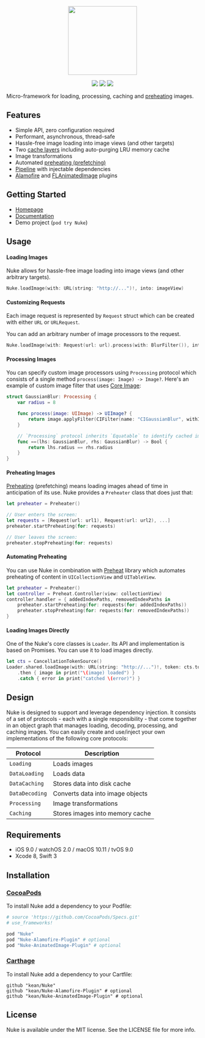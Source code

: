 <p align="center"><img src="https://cloud.githubusercontent.com/assets/1567433/13918338/f8670eea-ef7f-11e5-814d-f15bdfd6b2c0.png" height="180"/>

<p align="center">
<a href="https://cocoapods.org"><img src="https://img.shields.io/cocoapods/v/Nuke.svg"></a>
<a href="https://github.com/Carthage/Carthage"><img src="https://img.shields.io/badge/Carthage-compatible-4BC51D.svg?style=flat"></a>
<a href="http://cocoadocs.org/docsets/Nuke"><img src="https://img.shields.io/cocoapods/p/Nuke.svg?style=flat)"></a>
</p>

Micro-framework for loading, processing, caching and [preheating](https://kean.github.io/blog/image-preheating) images.

## <a name="h_features"></a>Features

- Simple API, zero configuration required
- Performant, asynchronous, thread-safe
- Hassle-free image loading into image views (and other targets)
- Two [cache layers](https://kean.github.io/blog/image-caching) including auto-purging LRU memory cache
- Image transformations
- Automated [preheating (prefetching)](https://kean.github.io/blog/image-preheating)
- [Pipeline](#h_design) with injectable dependencies
- [Alamofire](https://github.com/kean/Nuke-Alamofire-Plugin) and [FLAnimatedImage](https://github.com/kean/Nuke-AnimatedImage-Plugin) plugins

## <a name="h_getting_started"></a>Getting Started

- [Homepage](http://kean.github.io/Nuke)
- [Documentation](http://kean.github.io/Nuke/docs/)
- Demo project (`pod try Nuke`)

## <a name="h_usage"></a>Usage

#### Loading Images

Nuke allows for hassle-free image loading into image views (and other arbitrary targets). 

```swift
Nuke.loadImage(with: URL(string: "http://...")!, into: imageView)
```

#### Customizing Requests

Each image request is represented by `Request` struct which can be created with either `URL` or `URLRequest`.

You can add an arbitrary number of image processors to the request.

```swift
Nuke.loadImage(with: Request(url: url).process(with: BlurFilter()), into: imageView)
```


#### Processing Images

You can specify custom image processors using `Processing` protocol which consists of a single method `process(image: Image) -> Image?`. Here's an example of custom image filter that uses [Core Image](https://github.com/kean/Nuke/wiki/Core-Image-Integration-Guide):

```swift
struct GaussianBlur: Processing {
    var radius = 8

    func process(image: UIImage) -> UIImage? {
        return image.applyFilter(CIFilter(name: "CIGaussianBlur", withInputParameters: ["inputRadius" : self.radius]))
    }

    // `Processing` protocol inherits `Equatable` to identify cached images
    func ==(lhs: GaussianBlur, rhs: GaussianBlur) -> Bool {
        return lhs.radius == rhs.radius
    }
}
```


#### Preheating Images

[Preheating](https://kean.github.io/blog/image-preheating) (prefetching) means loading images ahead of time in anticipation of its use. Nuke provides a `Preheater` class that does just that:

```swift
let preheater = Preheater()

// User enters the screen:
let requests = [Request(url: url1), Request(url: url2), ...]
preheater.startPreheating(for: requests)

// User leaves the screen:
preheater.stopPreheating(for: requests)
```


#### Automating Preheating

You can use Nuke in combination with [Preheat](https://github.com/kean/Preheat) library which automates preheating of content in `UICollectionView` and `UITableView`.

```swift
let preheater = Preheater()
let controller = Preheat.Controller(view: collectionView)
controller.handler = { addedIndexPaths, removedIndexPaths in
    preheater.startPreheating(for: requests(for: addedIndexPaths))
    preheater.stopPreheating(for: requests(for: removedIndexPaths))
}
```


#### Loading Images Directly

One of the Nuke's core classes is `Loader`. Its API and implementation is based on Promises. You can use it to load images directly.

```swift
let cts = CancellationTokenSource()
Loader.shared.loadImage(with: URL(string: "http://...")!, token: cts.token)
    .then { image in print("\(image) loaded") }
    .catch { error in print("catched \(error)") }
```


## Design<a name="h_design"></a>

Nuke is designed to support and leverage dependency injection. It consists of a set of protocols - each with a single responsibility - that come together in an object graph that manages loading, decoding, processing, and caching images. You can easily create and use/inject your own implementations of the following core protocols:

|Protocol|Description|
|--------|-----------|
|`Loading`|Loads images|
|`DataLoading`|Loads data|
|`DataCaching`|Stores data into disk cache|
|`DataDecoding`|Converts data into image objects|
|`Processing`|Image transformations|
|`Caching`|Stores images into memory cache|


## Requirements<a name="h_requirements"></a>

- iOS 9.0 / watchOS 2.0 / macOS 10.11 / tvOS 9.0
- Xcode 8, Swift 3


## Installation<a name="installation"></a>

### [CocoaPods](http://cocoapods.org)

To install Nuke add a dependency to your Podfile:

```ruby
# source 'https://github.com/CocoaPods/Specs.git'
# use_frameworks!

pod "Nuke"
pod "Nuke-Alamofire-Plugin" # optional
pod "Nuke-AnimatedImage-Plugin" # optional
```

### [Carthage](https://github.com/Carthage/Carthage)

To install Nuke add a dependency to your Cartfile:

```
github "kean/Nuke"
github "kean/Nuke-Alamofire-Plugin" # optional
github "kean/Nuke-AnimatedImage-Plugin" # optional
```

## License

Nuke is available under the MIT license. See the LICENSE file for more info.
